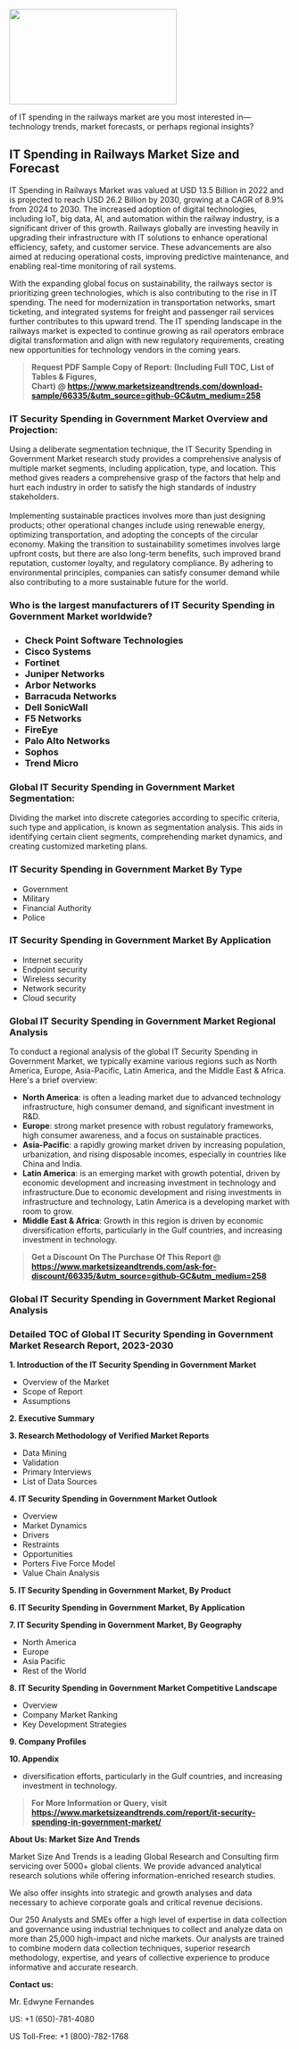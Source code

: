 <p><img class="alignnone size-medium wp-image-20088" src="https://ffe5etoiles.com/wp-content/uploads/2024/12/MST1-300x171.png" alt="" width="300" height="171" /></p>of IT spending in the railways market are you most interested in—technology trends, market forecasts, or perhaps regional insights?<h2>IT Spending in Railways Market Size and Forecast</h2><p>IT Spending in Railways Market was valued at USD 13.5 Billion in 2022 and is projected to reach USD 26.2 Billion by 2030, growing at a CAGR of 8.9% from 2024 to 2030. The increased adoption of digital technologies, including IoT, big data, AI, and automation within the railway industry, is a significant driver of this growth. Railways globally are investing heavily in upgrading their infrastructure with IT solutions to enhance operational efficiency, safety, and customer service. These advancements are also aimed at reducing operational costs, improving predictive maintenance, and enabling real-time monitoring of rail systems.</p><p>With the expanding global focus on sustainability, the railways sector is prioritizing green technologies, which is also contributing to the rise in IT spending. The need for modernization in transportation networks, smart ticketing, and integrated systems for freight and passenger rail services further contributes to this upward trend. The IT spending landscape in the railways market is expected to continue growing as rail operators embrace digital transformation and align with new regulatory requirements, creating new opportunities for technology vendors in the coming years.</p></p><blockquote id="" class=""><strong>Request PDF Sample Copy of Report: (Including Full TOC, List of Tables &amp; Figures, Chart)&nbsp;@&nbsp;<strong><a href="https://www.marketsizeandtrends.com/download-sample/66335/&utm_source=github-GC&utm_medium=258" target="_blank">https://www.marketsizeandtrends.com/download-sample/66335/&utm_source=github-GC&utm_medium=258</a></strong></strong></blockquote><h3 id="" class="">IT Security Spending in Government Market&nbsp;Overview and Projection:</h3><p id="" class="">Using a deliberate segmentation technique, the IT Security Spending in Government Market research study provides a comprehensive analysis of multiple market segments, including application, type, and location. This method gives readers a comprehensive grasp of the factors that help and hurt each industry in order to satisfy the high standards of industry stakeholders. <br /> <br />Implementing sustainable practices involves more than just designing products; other operational changes include using renewable energy, optimizing transportation, and adopting the concepts of the circular economy. Making the transition to sustainability sometimes involves large upfront costs, but there are also long-term benefits, such improved brand reputation, customer loyalty, and regulatory compliance. By adhering to environmental principles, companies can satisfy consumer demand while also contributing to a more sustainable future for the world.</p><h3 id="" class="">Who is the largest manufacturers of&nbsp;IT Security Spending in Government Market worldwide?</h3><h3 class=""><p><ul><li>Check Point Software Technologies </li><li> Cisco Systems </li><li> Fortinet </li><li> Juniper Networks </li><li> Arbor Networks </li><li> Barracuda Networks </li><li> Dell SonicWall </li><li> F5 Networks </li><li> FireEye </li><li> Palo Alto Networks </li><li> Sophos </li><li> Trend Micro</li></ul></p></h3><h3 id="" class="">Global&nbsp;IT Security Spending in Government Market Segmentation:</h3><p id="" class="">Dividing the market into discrete categories according to specific criteria, such type and application, is known as segmentation analysis. This aids in identifying certain client segments, comprehending market dynamics, and creating customized marketing plans.</p><h3 id="" class="">IT Security Spending in Government Market&nbsp;By Type</h3><p><p><ul><li>Government </li><li> Military </li><li> Financial Authority </li><li> Police</p></li></ul></p></p><h3 id="" class="">IT Security Spending in Government Market&nbsp;By Application</h3><p class=""><p><ul><li>Internet security </li><li> Endpoint security </li><li> Wireless security </li><li> Network security </li><li> Cloud security</li></ul></p></p><h3 id="" class="">Global IT Security Spending in Government Market Regional Analysis</h3><p id="" class="">To conduct a regional analysis of the global IT Security Spending in Government Market, we typically examine various regions such as North America, Europe, Asia-Pacific, Latin America, and the Middle East &amp; Africa. Here's a brief overview:</p><ul><li><strong>North America</strong>: is often a leading market due to advanced technology infrastructure, high consumer demand, and significant investment in R&amp;D.</li><li><strong>Europe</strong>: strong market presence with robust regulatory frameworks, high consumer awareness, and a focus on sustainable practices.</li><li><strong>Asia-Pacific</strong>: a rapidly growing market driven by increasing population, urbanization, and rising disposable incomes, especially in countries like China and India.</li><li><strong>Latin America</strong>: is an emerging market with growth potential, driven by economic development and increasing investment in technology and infrastructure.Due to economic development and rising investments in infrastructure and technology, Latin America is a developing market with room to grow.</li><li><strong>Middle East &amp; Africa</strong>: Growth in this region is driven by economic diversification efforts, particularly in the Gulf countries, and increasing investment in technology.</li></ul><blockquote id="" class=""><strong>Get a Discount On The Purchase Of This Report @ <strong><a href="https://www.marketsizeandtrends.com/ask-for-discount/66335/&utm_source=github-GC&utm_medium=258" target="_blank">https://www.marketsizeandtrends.com/ask-for-discount/66335/&utm_source=github-GC&utm_medium=258</a></strong></strong></blockquote><h3 id="" class="">Global IT Security Spending in Government Market Regional Analysis</h3><h3 id="" class="">Detailed TOC of Global IT Security Spending in Government Market Research Report, 2023-2030</h3><p id="" class=""><strong>1. Introduction of the IT Security Spending in Government Market</strong></p><ul><li>Overview of the Market</li><li>Scope of Report</li><li>Assumptions</li></ul><p id="" class=""><strong>2. Executive Summary</strong></p><p id="" class=""><strong>3. Research Methodology of Verified Market Reports</strong></p><ul><li>Data Mining</li><li>Validation</li><li>Primary Interviews</li><li>List of Data Sources</li></ul><p id="" class=""><strong>4. IT Security Spending in Government Market Outlook</strong></p><ul><li>Overview</li><li>Market Dynamics</li><li>Drivers</li><li>Restraints</li><li>Opportunities</li><li>Porters Five Force Model</li><li>Value Chain Analysis</li></ul><p id="" class=""><strong>5. IT Security Spending in Government Market, By Product</strong></p><p id="" class=""><strong>6. IT Security Spending in Government Market, By Application</strong></p><p id="" class=""><strong>7. IT Security Spending in Government Market, By Geography</strong></p><ul><li>North America</li><li>Europe</li><li>Asia Pacific</li><li>Rest of the World</li></ul><p id="" class=""><strong>8. IT Security Spending in Government Market Competitive Landscape</strong></p><ul><li>Overview</li><li>Company Market Ranking</li><li>Key Development Strategies</li></ul><p id="" class=""><strong>9. Company Profiles</strong></p><p id="" class=""><strong>10. Appendix</strong></p><ul><li>diversification efforts, particularly in the Gulf countries, and increasing investment in technology.</li></ul><blockquote id="" class=""><strong>For More Information or Query, visit <strong><strong><a href="https://www.marketsizeandtrends.com/report/it-security-spending-in-government-market/" target="_blank">https://www.marketsizeandtrends.com/report/it-security-spending-in-government-market/</a></strong></strong></strong></blockquote><p id="" class=""><strong>About Us: Market Size And Trends</strong></p><p id="" class="">Market Size And Trends is a leading Global Research and Consulting firm servicing over 5000+ global clients. We provide advanced analytical research solutions while offering information-enriched research studies.</p><p id="" class="">We also offer insights into strategic and growth analyses and data necessary to achieve corporate goals and critical revenue decisions.</p><p id="" class="">Our 250 Analysts and SMEs offer a high level of expertise in data collection and governance using industrial techniques to collect and analyze data on more than 25,000 high-impact and niche markets. Our analysts are trained to combine modern data collection techniques, superior research methodology, expertise, and years of collective experience to produce informative and accurate research.</p><p id="" class=""><strong>Contact us:</strong></p><p id="" class="">Mr. Edwyne Fernandes</p><p id="" class="">US: +1 (650)-781-4080</p><p id="" class="">US Toll-Free: +1 (800)-782-1768</p>
